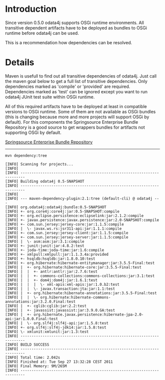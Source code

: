 # Introduction #

Since version 0.5.0 odata4j supports OSGi runtime environments. All transitive dependent artifacts have to be deployed as bundles to OSGi runtime before odata4j can be used.

This is a recommendation how dependencies can be resolved.

# Details #

Maven is usefull to find out all transitive dependencies of odata4j. Just call the maven goal below to get a full list of transitive dependencies. Only dependencies marked as 'compile' or 'provided' are required. Dependencies marked as 'test' can be ignored except you want to run odata4j JUnit test suite within OSGi runtime.

All of this required artifacts have to be deployed at least in compatible versions to OSGi runtime. Some of them are not available as OSGi bundles (this is changing because more and more projects will support OSGi by default). For this components the Springsource Enterprise Bundle Repository is a good source to get wrappers bundles for artifacts not supporting OSGi by default.

[Springsource Enterprise Bundle Repository](http://ebr.springsource.com)



---


```
mvn dependency:tree
```
```
[INFO] Scanning for projects...
[INFO]                                                                         
[INFO] ------------------------------------------------------------------------
[INFO] Building odata4j 0.5-SNAPSHOT
[INFO] ------------------------------------------------------------------------
[INFO] 
[INFO] --- maven-dependency-plugin:2.1:tree (default-cli) @ odata4j ---
[INFO] org.odata4j:odata4j:bundle:0.5-SNAPSHOT
[INFO] +- org.core4j:core4j:jar:0.5-SNAPSHOT:compile
[INFO] +- org.eclipse.persistence:eclipselink:jar:2.1.2:compile
[INFO] +- javax.persistence:javax.persistence:jar:2.0-SNAPSHOT:compile
[INFO] +- com.sun.jersey:jersey-core:jar:1.1.5:compile
[INFO] |  \- javax.ws.rs:jsr311-api:jar:1.1.1:compile
[INFO] +- com.sun.jersey:jersey-client:jar:1.1.5:compile
[INFO] +- com.sun.jersey:jersey-server:jar:1.1.5:compile
[INFO] |  \- asm:asm:jar:3.1:compile
[INFO] +- junit:junit:jar:4.8.2:test
[INFO] +- joda-time:joda-time:jar:1.6:compile
[INFO] +- xmlpull:xmlpull:jar:1.1.3.4a:provided
[INFO] +- hsqldb:hsqldb:jar:1.8.0.10:test
[INFO] +- org.hibernate:hibernate-entitymanager:jar:3.5.5-Final:test
[INFO] |  +- org.hibernate:hibernate-core:jar:3.5.5-Final:test
[INFO] |  |  +- antlr:antlr:jar:2.7.6:test
[INFO] |  |  +- commons-collections:commons-collections:jar:3.1:test
[INFO] |  |  +- dom4j:dom4j:jar:1.6.1:test
[INFO] |  |  |  \- xml-apis:xml-apis:jar:1.0.b2:test
[INFO] |  |  \- javax.transaction:jta:jar:1.1:test
[INFO] |  +- org.hibernate:hibernate-annotations:jar:3.5.5-Final:test
[INFO] |  |  \- org.hibernate:hibernate-commons-annotations:jar:3.2.0.Final:test
[INFO] |  +- cglib:cglib:jar:2.2:test
[INFO] |  +- javassist:javassist:jar:3.9.0.GA:test
[INFO] |  +- org.hibernate.javax.persistence:hibernate-jpa-2.0-api:jar:1.0.0.Final:test
[INFO] |  \- org.slf4j:slf4j-api:jar:1.5.8:test
[INFO] +- org.slf4j:slf4j-jdk14:jar:1.5.8:test
[INFO] \- xmlunit:xmlunit:jar:1.3:test
[INFO] ------------------------------------------------------------------------
[INFO] BUILD SUCCESS
[INFO] ------------------------------------------------------------------------
[INFO] Total time: 2.042s
[INFO] Finished at: Tue Sep 27 13:32:28 CEST 2011
[INFO] Final Memory: 9M/265M
[INFO] ------------------------------------------------------------------------

```